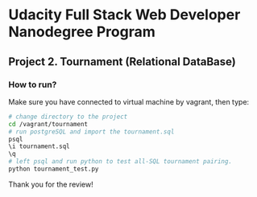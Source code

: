 # Udacity Full Stack Web Developer Nanodegree Program
## Project 2. Tournament (Relational DataBase)

### How to run?
Make sure you have connected to virtual machine by vagrant, then type:
``` bash
# change directory to the project
cd /vagrant/tournament
# run postgreSQL and import the tournament.sql
psql
\i tournament.sql
\q
# left psql and run python to test all-SQL tournament pairing.
python tournament_test.py
```
Thank you for the review!

